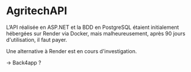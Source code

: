 # AgritechAPI

L’API réalisée en ASP.NET et la BDD en PostgreSQL étaient initialement hébergées sur Render via Docker, mais malheureusement, après 90 jours d'utilisation, il faut payer.

Une alternative à Render est en cours d'investigation.

-> Back4app ?
